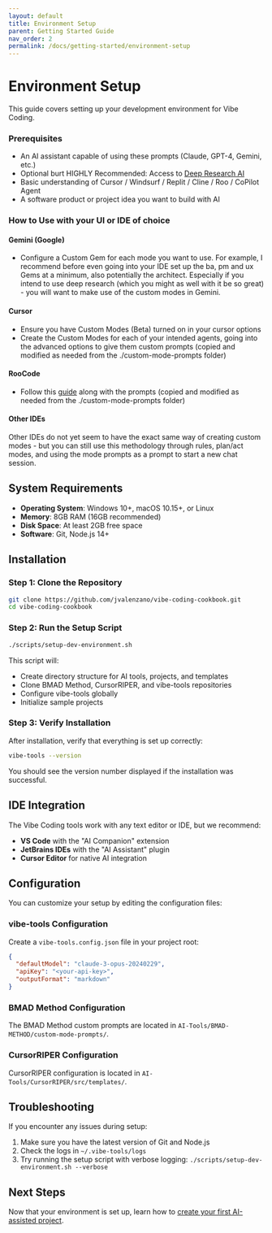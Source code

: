 ```yaml
---
layout: default
title: Environment Setup
parent: Getting Started Guide
nav_order: 2
permalink: /docs/getting-started/environment-setup
---
```


# Environment Setup

This guide covers setting up your development environment for Vibe Coding.

### Prerequisites

- An AI assistant capable of using these prompts (Claude, GPT-4, Gemini, etc.)
- Optional burt HIGHLY Recommended: Access to [Deep Research AI](https://bytebridge.medium.com/comparing-leading-ai-deep-research-tools-chatgpt-google-perplexity-kompas-ai-and-elicit-59678c511f18)
- Basic understanding of Cursor / Windsurf / Replit / Cline / Roo / CoPilot Agent
- A software product or project idea you want to build with AI

### How to Use with your UI or IDE of choice

#### Gemini (Google)

- Configure a Custom Gem for each mode you want to use. For example, I recommend before even going into your IDE set up the ba, pm and ux Gems at a minimum, also potentially the architect. Especially if you intend to use deep research (which you might as well with it be so great) - you will want to make use of the custom modes in Gemini.

#### Cursor

- Ensure you have Custom Modes (Beta) turned on in your cursor options
- Create the Custom Modes for each of your intended agents, going into the advanced options to give them custom prompts (copied and modified as needed from the ./custom-mode-prompts folder)

#### RooCode

- Follow this [guide](https://publish.obsidian.md/aixplore/AI+Systems+%26+Architecture/custom-modes-quick-start) along with the prompts (copied and modified as needed from the ./custom-mode-prompts folder)

#### Other IDEs

Other IDEs do not yet seem to have the exact same way of creating custom modes - but you can still use this methodology through rules, plan/act modes, and using the mode prompts as a prompt to start a new chat session.


## System Requirements

- **Operating System**: Windows 10+, macOS 10.15+, or Linux
- **Memory**: 8GB RAM (16GB recommended)
- **Disk Space**: At least 2GB free space
- **Software**: Git, Node.js 14+

## Installation

### Step 1: Clone the Repository

```bash
git clone https://github.com/jvalenzano/vibe-coding-cookbook.git
cd vibe-coding-cookbook
```

### Step 2: Run the Setup Script

```bash
./scripts/setup-dev-environment.sh
```

This script will:
- Create directory structure for AI tools, projects, and templates
- Clone BMAD Method, CursorRIPER, and vibe-tools repositories
- Configure vibe-tools globally
- Initialize sample projects

### Step 3: Verify Installation

After installation, verify that everything is set up correctly:

```bash
vibe-tools --version
```

You should see the version number displayed if the installation was successful.

## IDE Integration

The Vibe Coding tools work with any text editor or IDE, but we recommend:

- **VS Code** with the "AI Companion" extension
- **JetBrains IDEs** with the "AI Assistant" plugin
- **Cursor Editor** for native AI integration

## Configuration

You can customize your setup by editing the configuration files:

### vibe-tools Configuration

Create a `vibe-tools.config.json` file in your project root:

```json
{
  "defaultModel": "claude-3-opus-20240229",
  "apiKey": "<your-api-key>",
  "outputFormat": "markdown"
}
```

### BMAD Method Configuration

The BMAD Method custom prompts are located in `AI-Tools/BMAD-METHOD/custom-mode-prompts/`.

### CursorRIPER Configuration

CursorRIPER configuration is located in `AI-Tools/CursorRIPER/src/templates/`.

## Troubleshooting

If you encounter any issues during setup:

1. Make sure you have the latest version of Git and Node.js
2. Check the logs in `~/.vibe-tools/logs`
3. Try running the setup script with verbose logging: `./scripts/setup-dev-environment.sh --verbose`

## Next Steps

Now that your environment is set up, learn how to [create your first AI-assisted project](./first-project).
